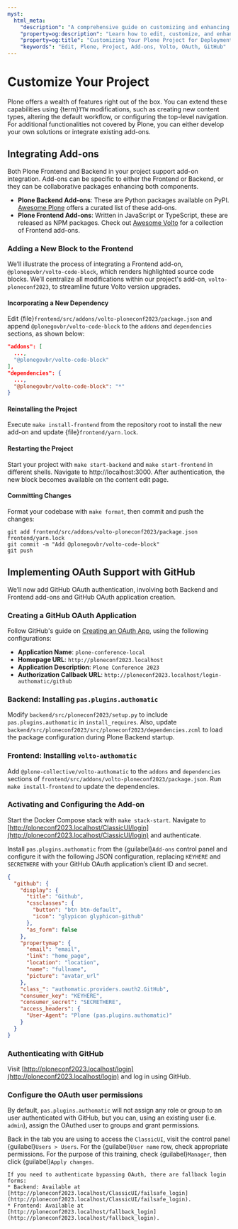 ```yaml
---
myst:
  html_meta:
    "description": "A comprehensive guide on customizing and enhancing your Plone project for deployment."
    "property=og:description": "Learn how to edit, customize, and enhance your Plone project for optimal deployment."
    "property=og:title": "Customizing Your Plone Project for Deployment"
    "keywords": "Edit, Plone, Project, Add-ons, Volto, OAuth, GitHub"
---
```


# Customize Your Project

Plone offers a wealth of features right out of the box. You can extend these capabilities using {term}`TTW` modifications, such as creating new content types, altering the default workflow, or configuring the top-level navigation. For additional functionalities not covered by Plone, you can either develop your own solutions or integrate existing add-ons.

## Integrating Add-ons

Both Plone Frontend and Backend in your project support add-on integration. Add-ons can be specific to either the Frontend or Backend, or they can be collaborative packages enhancing both components.

- **Plone Backend Add-ons**: These are Python packages available on PyPI. [Awesome Plone](https://github.com/collective/awesome-plone) offers a curated list of these add-ons.
- **Plone Frontend Add-ons**: Written in JavaScript or TypeScript, these are released as NPM packages. Check out [Awesome Volto](https://github.com/collective/awesome-volto) for a collection of Frontend add-ons.

### Adding a New Block to the Frontend

We’ll illustrate the process of integrating a Frontend add-on, `@plonegovbr/volto-code-block`, which renders highlighted source code blocks. We’ll centralize all modifications within our project's add-on, `volto-ploneconf2023`, to streamline future Volto version upgrades.

#### Incorporating a New Dependency

Edit {file}`frontend/src/addons/volto-ploneconf2023/package.json` and append `@plonegovbr/volto-code-block` to the `addons` and `dependencies` sections, as shown below:

```json
"addons": [
  ...,
  "@plonegovbr/volto-code-block"
],
"dependencies": {
  ...,
  "@plonegovbr/volto-code-block": "*"
}
```

#### Reinstalling the Project

Execute `make install-frontend` from the repository root to install the new add-on and update {file}`frontend/yarn.lock`.

#### Restarting the Project


Start your project with `make start-backend` and `make start-frontend` in different shells.
Navigate to http://localhost:3000.
After authentication, the new block becomes available on the content edit page.

#### Committing Changes

Format your codebase with `make format`, then commit and push the changes:

```shell
git add frontend/src/addons/volto-ploneconf2023/package.json frontend/yarn.lock
git commit -m "Add @plonegovbr/volto-code-block"
git push
```

## Implementing OAuth Support with GitHub

We’ll now add GitHub OAuth authentication, involving both Backend and Frontend add-ons and GitHub OAuth application creation.

### Creating a GitHub OAuth Application

Follow GitHub's guide on [Creating an OAuth App](https://docs.github.com/en/apps/oauth-apps/building-oauth-apps/creating-an-oauth-app), using the following configurations:

- **Application Name**: `plone-conference-local`
- **Homepage URL**: `http://ploneconf2023.localhost`
- **Application Description**: `Plone Conference 2023`
- **Authorization Callback URL**: `http://ploneconf2023.localhost/login-authomatic/github`

### Backend: Installing `pas.plugins.authomatic`

Modify `backend/src/ploneconf2023/setup.py` to include `pas.plugins.authomatic` in `install_requires`. Also, update `backend/src/ploneconf2023/src/ploneconf2023/dependencies.zcml` to load the package configuration during Plone Backend startup.

### Frontend: Installing `volto-authomatic`

Add `@plone-collective/volto-authomatic` to the `addons` and `dependencies` sections of `frontend/src/addons/volto-ploneconf2023/package.json`. Run `make install-frontend` to update the dependencies.

### Activating and Configuring the Add-on

Start the Docker Compose stack with `make stack-start`. Navigate to [http://ploneconf2023.localhost/ClassicUI/login](http://ploneconf2023.localhost/ClassicUI/login) and authenticate.

Install `pas.plugins.authomatic` from the {guilabel}`Add-ons` control panel and configure it with the following JSON configuration, replacing `KEYHERE` and `SECRETHERE` with your GitHub OAuth application’s client ID and secret.

```json
{
  "github": {
    "display": {
      "title": "Github",
      "cssclasses": {
        "button": "btn btn-default",
        "icon": "glypicon glyphicon-github"
      },
      "as_form": false
    },
    "propertymap": {
      "email": "email",
      "link": "home_page",
      "location": "location",
      "name": "fullname",
      "picture": "avatar_url"
    },
    "class_": "authomatic.providers.oauth2.GitHub",
    "consumer_key": "KEYHERE",
    "consumer_secret": "SECRETHERE",
    "access_headers": {
      "User-Agent": "Plone (pas.plugins.authomatic)"
    }
  }
}
```

### Authenticating with GitHub

Visit [http://ploneconf2023.localhost/login](http://ploneconf2023.localhost/login) and log in using GitHub.

### Configure the OAuth user permissions

By default, `pas.plugins.authomatic` will not assign any role or group to an user authenticated with GitHub, but you can, using an existing user (i.e. `admin`), assign the OAuthed user to groups and grant permissions.

Back in the tab you are using to access the `ClassicUI`, visit the control panel {guilabel}`Users > Users`.
For the {guilabel}`User name` row, check appropriate permissions.
For the purpose of this training, check {guilabel}`Manager`, then click {guilabel}`Apply changes`.

```{warning}
If you need to authenticate bypassing OAuth, there are fallback login forms:
* Backend: Available at [http://ploneconf2023.localhost/ClassicUI/failsafe_login](http://ploneconf2023.localhost/ClassicUI/failsafe_login).
* Frontend: Available at [http://ploneconf2023.localhost/fallback_login](http://ploneconf2023.localhost/fallback_login).

```
